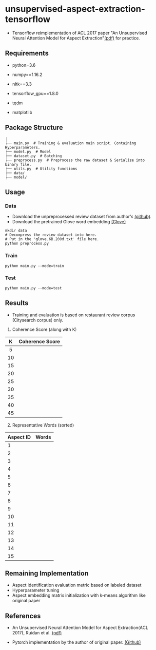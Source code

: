 # unsupervised-aspect-extraction-tensorflow
- Tensorflow reimplementation of ACL 2017 paper "An Unsupervised Neural Attention Model for Aspect Extraction"[(pdf)](http://aclweb.org/anthology/P/P17/P17-1036.pdf)  for practice.



## Requirements

- python=3.6

- numpy==1.16.2

- nltk==3.3

- tensorflow_gpu==1.8.0

- tqdm

- matplotlib

  

## Package Structure

```
|
├── main.py  # Training & evaluation main script. Containing Hyperparameters.
├── model.py  # Model
├── dataset.py  # Batching
├── preprocess.py  # Preprocess the raw dataset & Serialize into binary file.
├── utils.py  # Utility functions
├── data/
├── model/
```



## Usage

### Data

- Download the unpreprocessed review dataset from author's [(github)](<https://github.com/ruidan/Unsupervised-Aspect-Extraction>).
- Download the pretrained Glove word embedding [(Glove)](<https://nlp.stanford.edu/projects/glove/>)

```
mkdir data
# Decompress the review dataset into here.
# Put in the 'glove.6B.200d.txt' file here.
python preprocess.py
```

### Train

```
python main.py --mode=train
```

### Test

```
python main.py --mode=test
```



## Results 

- Training and evaluation is based on restaurant review corpus (Citysearch corpus) only.

1) Coherence Score (along with K)

|  K   | Coherence Score |
| :--: | :-------------: |
|  5   |                 |
|  10  |                 |
|  15  |                 |
|  20  |                 |
|  25  |                 |
|  30  |                 |
|  35  |                 |
|  40  |                 |
|  45  |                 |

2) Representative Words (sorted)

| Aspect ID |   Words   |
| --------- | ---- |
| 1         |      |
| 2         |      |
| 3         |      |
| 4         |      |
| 5         |      |
| 6         |      |
| 7         |      |
| 8         |      |
| 9         |      |
| 10        |      |
| 11        |      |
| 12        |      |
| 13        |      |
| 14        |      |
| 15        |      |



## Remaining Implementation

- Aspect identification evaluation metric based on labeled dataset
- Hyperparameter tuning
- Aspect embedding matrix initialization with k-means algorithm like original paper



## References

- An Unsupervised Neural Attention Model for Aspect Extraction(ACL 2017), Ruidan et al. [(pdf)](http://aclweb.org/anthology/P/P17/P17-1036.pdf)

- Pytorch implementation by the author of original paper. [(Github)](<https://github.com/ruidan/Unsupervised-Aspect-Extraction>)
